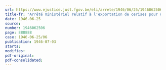 ```yaml
---
url: https://www.ejustice.just.fgov.be/eli/arrete/1946/06/25/1946062506/justel
title-fr: "Arrêté ministériel relatif à l'exportation de cerises pour une destination autre que le Grand-Duché de Luxembourg"
date: 1946-06-25
source:
number: 1946062506
page: 888888
case: 1946-06-25/06
publication: 1946-07-03
starts:
modifies:
pdf-original:
pdf-consolidated:
---
```


